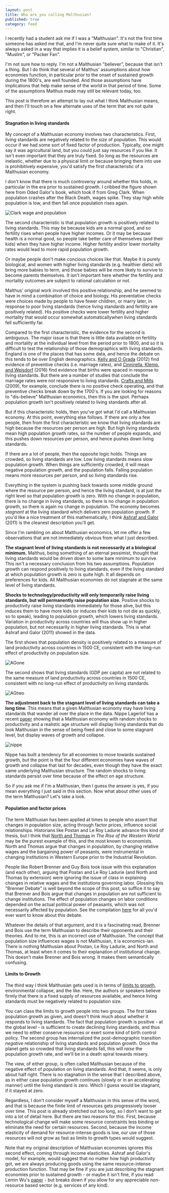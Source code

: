 ```yaml
---
layout: post
title: Who are you calling Malthusian?
published: true
category: feed
---
```


I recently had a student ask me if I was a "Malthusian". It's not the first time someone has asked me that, and I'm never quite sure what to make of it. It's always asked in a way that implies it is a belief system, similar to "Christian", "Muslim", or "Packer Fan". 

I'm not sure how to reply. I'm not a Malthusian "believer", because that isn't a thing. But I do think that several of Malthus' assumptions about how economies function, in particular prior to the onset of sustained growth during the 1800's, are well founded. And those assumptions have implications that help make sense of the world in that period of time. Some of the assumptions Malthus made may still be relevant today, too. 

This post is therefore an attempt to lay out what I think Malthusian means, and then I'll touch on a few alternate uses of the term that are not quite right.

#### Stagnation in living standards
My concept of a Malthusian economy involves two characteristics. First, living standards are negatively related to the *size* of population. This would occur if we had some sort of fixed factor of production. Typically, one might say it was agricultural land, but you could just say resources if you like. It isn't even important that they are truly fixed. So long as the resources are inelastic, whether due to a physical limit or because bringing them into use is prohibitively expensive, you'd satisfy the first characteristic of a Malthusian economy.

I don't know that there is much controversy around whether this holds, in particular in the era prior to sustained growth. I cribbed the figure shown here from Oded Galor's book, which took if from Greg Clark. When population crashes after the Black Death, wages spike. They stay high while population is low, and then fall once population rises again. 

![Clark wage and population](/assets/clark2001.png)

The second characteristic is that population growth is positively related to living standards. This may be because kids are a normal good, and so fertility rises when people have higher incomes. Or it may be because health is a normal good, so people take better care of themselves (and their kids) when they have higher income. Higher fertility and/or lower mortality rates would lead to more rapid population growth. 

Or maybe people don't make concious choices like that. Maybe it is purely biological, and women with higher living standards (e.g. healthier diets) will bring more babies to term, and those babies will be more likely to survive to become parents themselves. It isn't important here whether the fertility and mortality outcomes are subject to rational calculation or not.

Malthus' original work involved this positive relationship, and he seemed to have in mind a combination of choice and biology. His preventative checks were choices made by people to have fewer children, or marry later, in response to poor living standards (hence living standards and fertility are positively related). His positive checks were lower fertility and higher mortality that would occur somewhat automaticallywhen living standards fell sufficiently far.

Compared to the first characteristic, the evidence for the second is ambiguous. The major issue is that there is little data available on fertility and mortality at the individual level from the period prior to 1800, and so it is difficult to test the relationship of those demographics with living standards. England is one of the places that has some data, and hence the debate on this tends to be over English demographics. [Kelly and O Grada](https://www.cambridge.org/core/services/aop-cambridge-core/content/view/S0022050712000678) (2012) find evidence of preventive checks (i.e. marriage rates), and [Cinnirella, Klemp, and Weisdorf](http://www.cesifo-group.de/DocDL/cesifo1_wp6167.pdf) (2016) find evidence that births were spaced in response to living standards. But there are a number of studies that conclude the marriage rates were not responsive to living standards. [Crafts and Mills](http://wrap.warwick.ac.uk/28332/) (2009), for example, conclude there is no positive check operating, and that preventive checks break down by the 1700's. If you are looking for reasons to "dis-believe" Malthusian economics, then this is the spot. Perhaps population growth isn't positively related to living standards after all.

But if this characteristic holds, then you've got what I'd call a Malthusian economy. At this point, everything else follows. If there are only a few people, then from the first characteristic we know that living standards are high because the resources per person are high. But high living standards mean high population growth rates, so the number of people expands, and this pushes down resources per person, and hence pushes down living standards. 

If there are a lot of people, then the opposite logic holds. Things are crowded, so living standards are low. Low living standards means slow population growth. When things are sufficiently crowded, it will mean negative population growth, and the population falls. Falling population means more resources per person, and so living standards rise. 

Everything in the system is pushing back towards some middle ground where the resource per person, and hence the living standard, is at just the right level so that population growth is zero. With no change in population, there is no change in living standards, so there is no change in population growth, so there is again no change in population. The economy becomes *stagnant* at the living standard which delivers zero population growth. If you'd like a nice treatment of this mathematically, I think [Ashraf and Galor](https://www.aeaweb.org/articles?id=10.1257/aer.101.5.2003) (2011) is the cleanest description you'll get.

Since I'm rambling on about Malthusian economics, let me offer a few observations that are not immediately obvious from what I just described.

**The stagnant level of living standards is not necessarily at a biological minimum.** Malthus, being something of an eternal pessimist, thought that living standards would be driven down to some bare minimum to survive. This isn't a necessary conclusion from his two assumptions. Population growth can respond positively to living standards, even if the living standard at which population growth is zero is quite high. It all depends on preferences for kids. All Malthusian economies do not stagnate at the same level of living standards.

**Shocks to technology/productivity will only temporarily raise living standards, but will permanently raise population size.** Positive shocks to productivity raise living standards immediately for those alive, but this induces them to have more kids (or induces their kids to not die as quickly, so to speak), leading to population growth, which lowers living standards. Variation in productivity across countries will thus show up in higher population, but not necessarily in higher living standards. This is what Ashraf and Galor (2011) showed in the data. 

The first shows that population density is positively related to a measure of land productivity across countries in 1500 CE, consistent with the long-run effect of productivity on population size.

![AGone](/assets/ashrafgalor2011a.png)

The second shows that living standards (GDP per capita) are not related to the same measure of land productivity across countries in 1500 CE, consistent with no long-run effect of productivity on living standards.

![AGtwo](/assets/ashrafgalor2011b.png)

**The adjustment back to the stagnant level of living standards can take a long time**. This means that a given Malthusian economy may have living standards that wander all over the place in the data. Nippe Lagerlof has a recent [paper](http://www.nippelagerlof.com/research/happening/Waves_August_2016_post.pdf) showing that a Malthusian economy with random shocks to productivity and a realistic age structure will display living standards that do look Malthusian in the sense of being fixed and close to some stagnant level, but display waves of growth and collapse.

![nippe](/assets/nippe2017.png)

Nippe has built a tendency for all economies to move towards sustained growth, but the point is that the four different economies have waves of growth and collapse that last for decades, even though they have the exact same underlying Malthusian structure. The random shocks to living standards persist over time because of the effect on age structure. 

So if you ask me if I'm a Malthusian, then I guess the answer is yes, if you mean everything I just said in this section. Now what about other uses of the term Malthusian? Let's take a look.

#### Population and factor prices 
The term Malthusian has been applied at times to people who assert that changes in population size, acting through factor prices, influence social relationships. Historians like Postan and Le Roy Ladurie advance this kind of thesis, but I think that [North and Thomas](http://amzn.to/2kIGVT9) in *The Rise of the Western World* may be the purest example of this, and the most known to economists. North and Thomas argue that changes in population, by changing relative wages and the bargaining power of peasants, were instrumental in changing institutions in Western Europe prior to the Industrial Revolution. 

People like Robert Brenner and Guy Bois took issue with this explanation (and each other), arguing that Postan and Le Roy Ladurie (and North and Thomas by extension) were ignoring the issue of class in explaining changes in relative wages and the institutions governing labor. Glossing this "Brenner Debate" is well beyond the scope of this post, so suffice it to say that Brenner and Bois argue that changes in population are not sufficient to change institutions. The effect of population changes on labor conditions depended on the actual political power of peasants, which was not necessarily affected by population. See the compilation [here](http://amzn.to/2lp39Zh) for all you'd ever want to know about this debate.

Whatever the details of that argument, and it is a fascinating read, Brenner and Bois use the term Malthusian to describe their opponents and their theories. And to me, this is an incorrect use of Malthusian. The concept that population size influences wages is not Malthusian, it is economics-ian. There is nothing Malthusian about Postan, Le Roy Ladurie, and North and Thomas, at least when it comes to their explanation of institutional change. This doesn't make Brenner and Bois wrong. It makes them semantically confusing. 

#### Limits to Growth
The third way I think Malthusian gets used is in terms of [limits to growth](http://amzn.to/2kIQ269), environmental collapse, and the like. Here, the authors or speakers believe firmly that there is a fixed supply of resources available, and hence living standards must be negatively related to population size.

You can class the limits to growth people into two groups. The first takes population growth as given, and doesn't think much about whether it responds to living standards. The fact that population growth is positive - at the global level - is sufficient to create declining living standards, and thus we need to either conserve resources or exert some kind of birth control policy. The second group has internalized the post-demographic transition *negative* relationship of living standards and population growth. Once the planet gets so crowded that living standards fall, this will *raise* the population growth rate, and we'll be in a death spiral towards misery. 

The view, of either group, is often called Malthusian because of the negative effect of population on living standards. And that, it seems, is only about half right. There is no stagnation in the sense that I described above, as in either case population growth continues (slowly or in an accelerating manner) until the living standard is zero. Which I guess would be stagnant, if it stayed at zero. 

Regardless, I don't consider myself a Malthusian in this sense of the word, and that is because the finite limit of resources gets progressively looser over time. This post is already stretched out too long, so I don't want to get into a lot of detail here. But there are two reasons for this. First, because technological change will make some resource constraints less binding or eliminate the need for certain resources. Second, because the income elasticity of demand for resource-intense goods is low, our use of those resources will not grow as fast as limits to growth types would suggest.

Note that my original description of Malthusian economies ignores this second effect, coming through income elasticities. Ashraf and Galor's model, for example, would suggest that no matter how high productivity got, we are always producing goods using the same resource-intense production function. That may be fine if you are just describing the stagnant economies prior to sustained growth - or maybe it isn't fine, if you read Lemin Wu's [paper](http://behl.berkeley.edu/files/2015/02/WP2015-01_Wu.pdf) - but breaks down if you allow for any appreciable non-resource based sector (e.g. services of any kind). 

